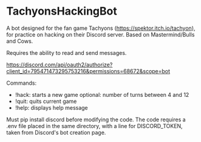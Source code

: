# TachyonsHackingBot
A bot designed for the fan game Tachyons (https://spektor.itch.io/tachyon), for practice on hacking on their Discord server. Based on Mastermind/Bulls and Cows.

Requires the ability to read and send messages.

https://discord.com/api/oauth2/authorize?client_id=795471473295753216&permissions=68672&scope=bot

Commands:
- !hack: starts a new game
	optional: number of turns between 4 and 12
- !quit: quits current game
- !help: displays help message

Must pip install discord before modifying the code. The code requires a .env file placed in the same directory, with a line for DISCORD_TOKEN, taken from Discord's bot creation page.
